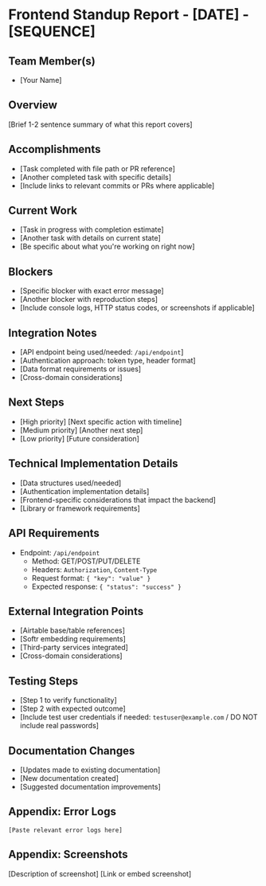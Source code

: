 # Frontend Standup Report - [DATE] - [SEQUENCE]

## Team Member(s)
- [Your Name]

## Overview
[Brief 1-2 sentence summary of what this report covers]

## Accomplishments
- [Task completed with file path or PR reference]
- [Another completed task with specific details]
- [Include links to relevant commits or PRs where applicable]

## Current Work
- [Task in progress with completion estimate]
- [Another task with details on current state]
- [Be specific about what you're working on right now]

## Blockers
- [Specific blocker with exact error message]
- [Another blocker with reproduction steps]
- [Include console logs, HTTP status codes, or screenshots if applicable]

## Integration Notes
- [API endpoint being used/needed: `/api/endpoint`]
- [Authentication approach: token type, header format]
- [Data format requirements or issues]
- [Cross-domain considerations]

## Next Steps
- [High priority] [Next specific action with timeline]
- [Medium priority] [Another next step]
- [Low priority] [Future consideration]

## Technical Implementation Details
- [Data structures used/needed]
- [Authentication implementation details]
- [Frontend-specific considerations that impact the backend]
- [Library or framework requirements]

## API Requirements
- Endpoint: `/api/endpoint`
  - Method: GET/POST/PUT/DELETE
  - Headers: `Authorization`, `Content-Type`
  - Request format: `{ "key": "value" }`
  - Expected response: `{ "status": "success" }`

## External Integration Points
- [Airtable base/table references]
- [Softr embedding requirements]
- [Third-party services integrated]
- [Cross-domain considerations]

## Testing Steps
- [Step 1 to verify functionality]
- [Step 2 with expected outcome]
- [Include test user credentials if needed: `testuser@example.com` / DO NOT include real passwords]

## Documentation Changes
- [Updates made to existing documentation]
- [New documentation created]
- [Suggested documentation improvements]

## Appendix: Error Logs
```
[Paste relevant error logs here]
```

## Appendix: Screenshots
[Description of screenshot]
[Link or embed screenshot] 
